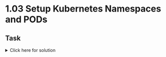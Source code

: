 # 1.03 Setup Kubernetes Namespaces and PODs

## Task

<details>
  <summary>Click here for solution</summary>

  ## Solution
</details>
